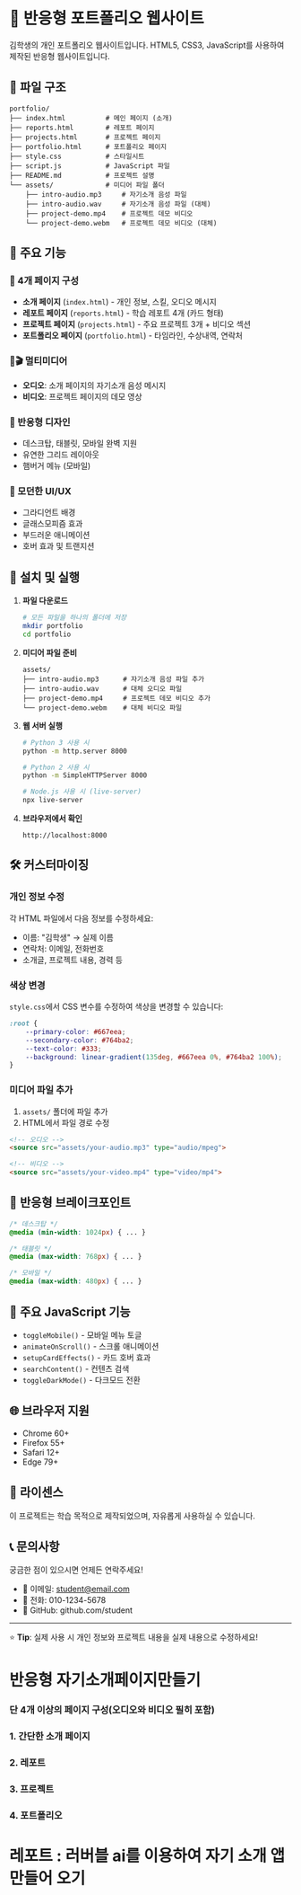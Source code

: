 # 🎨 반응형 포트폴리오 웹사이트

김학생의 개인 포트폴리오 웹사이트입니다. HTML5, CSS3, JavaScript를 사용하여 제작된 반응형 웹사이트입니다.

## 📁 파일 구조

```
portfolio/
├── index.html          # 메인 페이지 (소개)
├── reports.html        # 레포트 페이지
├── projects.html       # 프로젝트 페이지
├── portfolio.html      # 포트폴리오 페이지
├── style.css           # 스타일시트
├── script.js           # JavaScript 파일
├── README.md           # 프로젝트 설명
└── assets/             # 미디어 파일 폴더
    ├── intro-audio.mp3     # 자기소개 음성 파일
    ├── intro-audio.wav     # 자기소개 음성 파일 (대체)
    ├── project-demo.mp4    # 프로젝트 데모 비디오
    └── project-demo.webm   # 프로젝트 데모 비디오 (대체)
```

## 🌟 주요 기능

### 📱 4개 페이지 구성
- **소개 페이지** (`index.html`) - 개인 정보, 스킬, 오디오 메시지
- **레포트 페이지** (`reports.html`) - 학습 레포트 4개 (카드 형태)
- **프로젝트 페이지** (`projects.html`) - 주요 프로젝트 3개 + 비디오 섹션
- **포트폴리오 페이지** (`portfolio.html`) - 타임라인, 수상내역, 연락처

### 🎵🎬 멀티미디어
- **오디오**: 소개 페이지의 자기소개 음성 메시지
- **비디오**: 프로젝트 페이지의 데모 영상

### 📱 반응형 디자인
- 데스크탑, 태블릿, 모바일 완벽 지원
- 유연한 그리드 레이아웃
- 햄버거 메뉴 (모바일)

### 🎨 모던한 UI/UX
- 그라디언트 배경
- 글래스모피즘 효과
- 부드러운 애니메이션
- 호버 효과 및 트랜지션

## 🚀 설치 및 실행

1. **파일 다운로드**
   ```bash
   # 모든 파일을 하나의 폴더에 저장
   mkdir portfolio
   cd portfolio
   ```

2. **미디어 파일 준비**
   ```
   assets/
   ├── intro-audio.mp3      # 자기소개 음성 파일 추가
   ├── intro-audio.wav      # 대체 오디오 파일
   ├── project-demo.mp4     # 프로젝트 데모 비디오 추가
   └── project-demo.webm    # 대체 비디오 파일
   ```

3. **웹 서버 실행**
   ```bash
   # Python 3 사용 시
   python -m http.server 8000
   
   # Python 2 사용 시
   python -m SimpleHTTPServer 8000
   
   # Node.js 사용 시 (live-server)
   npx live-server
   ```

4. **브라우저에서 확인**
   ```
   http://localhost:8000
   ```

## 🛠️ 커스터마이징

### 개인 정보 수정
각 HTML 파일에서 다음 정보를 수정하세요:
- 이름: "김학생" → 실제 이름
- 연락처: 이메일, 전화번호
- 소개글, 프로젝트 내용, 경력 등

### 색상 변경
`style.css`에서 CSS 변수를 수정하여 색상을 변경할 수 있습니다:
```css
:root {
    --primary-color: #667eea;
    --secondary-color: #764ba2;
    --text-color: #333;
    --background: linear-gradient(135deg, #667eea 0%, #764ba2 100%);
}
```

### 미디어 파일 추가
1. `assets/` 폴더에 파일 추가
2. HTML에서 파일 경로 수정
```html
<!-- 오디오 -->
<source src="assets/your-audio.mp3" type="audio/mpeg">

<!-- 비디오 -->
<source src="assets/your-video.mp4" type="video/mp4">
```

## 📱 반응형 브레이크포인트

```css
/* 데스크탑 */
@media (min-width: 1024px) { ... }

/* 태블릿 */
@media (max-width: 768px) { ... }

/* 모바일 */
@media (max-width: 480px) { ... }
```

## 🎯 주요 JavaScript 기능

- `toggleMobile()` - 모바일 메뉴 토글
- `animateOnScroll()` - 스크롤 애니메이션
- `setupCardEffects()` - 카드 호버 효과
- `searchContent()` - 컨텐츠 검색
- `toggleDarkMode()` - 다크모드 전환

## 🌐 브라우저 지원

- Chrome 60+
- Firefox 55+
- Safari 12+
- Edge 79+

## 📄 라이센스

이 프로젝트는 학습 목적으로 제작되었으며, 자유롭게 사용하실 수 있습니다.

## 📞 문의사항

궁금한 점이 있으시면 언제든 연락주세요!

- 📧 이메일: student@email.com
- 📱 전화: 010-1234-5678
- 🐙 GitHub: github.com/student

---

⭐ **Tip**: 실제 사용 시 개인 정보와 프로젝트 내용을 실제 내용으로 수정하세요!

# 반응형 자기소개페이지만들기
### 단 4개 이상의 페이지 구성(오디오와 비디오 필히 포함)
### 1. 간단한 소개 페이지
### 2. 레포트
### 3. 프로젝트
### 4. 포트폴리오


# 레포트 : 러버블 ai를 이용하여 자기 소개 앱 만들어 오기
